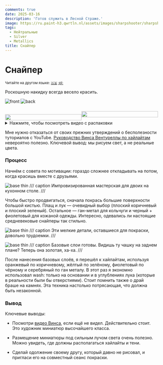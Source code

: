 ```yaml
---
comments: true
date: 2025-03-16
description: 'Готов служить в Лесной Страже.'
image: https://ru.paint-h3.qwrtln.nl/assets/images/sharpshooter/sharpshooter-front.webp
tags:
  - Нейтральные
  - Silver
  - Metallics
title: Снайпер
---
```

# Снайпер
<small>Читайте на другом языке: [:gb:](https://paint-h3.qwrtln.nl/posts/2025/03/sharpshooter/) [:pl:](https://pl.paint-h3.qwrtln.nl/posts/2025/03/strzelec/)</small>

Роскошную накидку всегда весело красить.

![front](../assets/images/sharpshooter/sharpshooter-front.webp)  ![back](../assets/images/sharpshooter/sharpshooter-back.webp)

<!--more-->

<div style="display: flex; min-width: 100%; align-items: center">
  <div style="width: 50%; padding-top: 20px">
    <img src="/assets/images/sharpshooter/sharpshooter-transparent.webp" style="width: 100%; display: block" />
  </div>
  <div style="width: 50%; position: relative;">
    <img src="/assets/images/sharpshooter/card.webp" style="width: 100%; display: block"/>
    <a href="https://homm3bg.wiki/units/sharpshooters" style="position: absolute; top: 0; left: 0; width: 100%; height: 100%; z-index: 10; display: block;"></a>
  </div>
</div>

<details><summary>Нажмите, чтобы посмотреть видео с распаковки</summary>
  <video width="1280" height="720" controls preload="none">
    <source src="/assets/videos/sharpshooter.webm" type="video/webm">
  </video>
</details>

Мне нужно отказаться от своих прежних утверждений о бесполезности туториалов с YouTube. [Руководство Винса Вентуреллы по хайлайтам](https://youtu.be/W8uCKcF3aUc) невероятно полезно. Ключевой вывод: мы рисуем свет, а не реальные цвета.

### Процесс

Начнём с совета по мотивации: гораздо сложнее откладывать на потом, когда красишь вместе с друзьями.

![base thin](../assets/images/sharpshooter/01.webp)
/// caption
Импровизированная мастерская для двоих на кухонном столе.
///

Чтобы быстро продвигаться, сначала покрась большие поверхности большой кистью. Плащ и лук — очевидный выбор (плоский коричневый и плоский зеленый). Остальное — ган-метал для кольчуги и черный + фиолетовый для кожаной одежды. Интересно, одевались ли настоящие средневековые снайперы так стильно.

![base thin](../assets/images/sharpshooter/02.webp)
/// caption
Эти мелкие детали, оставшиеся для покраски, довольно трудоемки.
///

![base thin](../assets/images/sharpshooter/03.webp)
/// caption
Базовые слои готовы. Видишь ту чашку на заднем плане? Теперь она золотая, ха-ха.
///

После нанесения базовых слоёв, я перешёл к хайлайтам, используя оранжевый по коричневому, жёлтый по зелёному, фиолетовый по чёрному и серебряный по ган металу. В этот раз я экономно использовал wash: только на основании и в углублениях лука (которые в реальности были бы отверстиями). Стоит помнить также о драй браше на камнях. Эта техника настолько потрясающая, что должна быть незаконной.

### Вывод

Ключевые выводы:

 - Посмотри [видео Винса](https://youtu.be/W8uCKcF3aUc), если ещё не видел. Действительно стоит. Это художник миниатюр высочайшего класса.

 - Размещение миниатюры под сильным лучом света очень полезно. Можно увидеть, где должны располагаться хайлайты и тени.

 - Сделай одолжение своему другу, который давно не рисовал, и пригласи его на совместный сеанс покраски.

